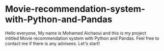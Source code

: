 # Movie-recommendation-system-with-Python-and-Pandas
Hello everyone, My name is Mohamed Aichaoui and this is my project intitled Movie recommendation system with Python and Pandas. Feel free to contact me if there is any advisees. Let's start!
